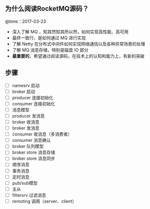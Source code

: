 ## 为什么阅读RocketMQ源码？

@time：2017-03-23

* 深入了解 MQ ，知其然知其所以然，如何实现高性能、高可用
* 最终一致行，是如何通过 MQ 进行实现
* 了解 Netty 在分布式中间件如何实现网络通信以及各种异常场景的处理
* 了解 MQ 消息存储，特别是磁盘 IO 部分
* **最重要的**，希望通过阅读源码，在技术上的认知和能力上，有新的突破

## 步骤

- [ ] namesrv 启动
- [ ] broker 启动
- [ ] producer 连接初始化
- [ ] consumer 连接初始化
- [ ] 消息模型
- [ ] producer 发消息
- [ ] broker 收消息
- [ ] broker 发消息
- [ ] consumer 收消息（多消费者）
- [ ] consumer 消息确认
- [ ] broker 队列模型
- [ ] broker store 消息存储
- [ ] broker store 消息同步
- [ ] 顺序消息
- [ ] 事务消息
- [ ] 定时消息
- [ ] pub/sub模型
- [ ] 主从
- [ ] filtersrv 过滤消息
- [ ] remoting 调用（server、client）
